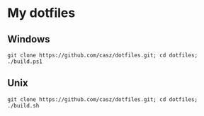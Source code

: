 # My dotfiles

## Windows
`git clone https://github.com/casz/dotfiles.git; cd dotfiles; ./build.ps1`

## Unix
`git clone https://github.com/casz/dotfiles.git; cd dotfiles; ./build.sh`
